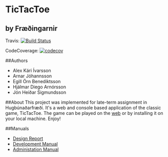 TicTacToe
===================
by Fræðingarnir
---------------------
Travis: [![Build Status](https://travis-ci.org/fraedingarnir/TicTacToe.svg?branch=master)](https://travis-ci.org/fraedingarnir/TicTacToe)


CodeCoverage: [![codecov](https://codecov.io/gh/fraedingarnir/TicTacToe/branch/master/graph/badge.svg)](https://codecov.io/gh/fraedingarnir/TicTacToe)

##Authors
* Alex Kári Ívarsson
* Arnar Jóhannsson
* Egill Örn Benediktsson
* Hjálmar Diego Arnórsson
* Jón Heiðar Sigmundsson

##About
This project was implemented for late-term assignment in Hugbúnaðarfræði. It's a web and console based application of the classic game, TicTacToe. The game can be played on the [web](https://tictactoefraedingarnir.herokuapp.com/) or by installing it on your local machine. Enjoy!

##Manuals
* [Design Report](docs/designreport.md)
* [Development Manual](docs/DevReport.md)
* [Administation Manual](docs/AdminManual.md)